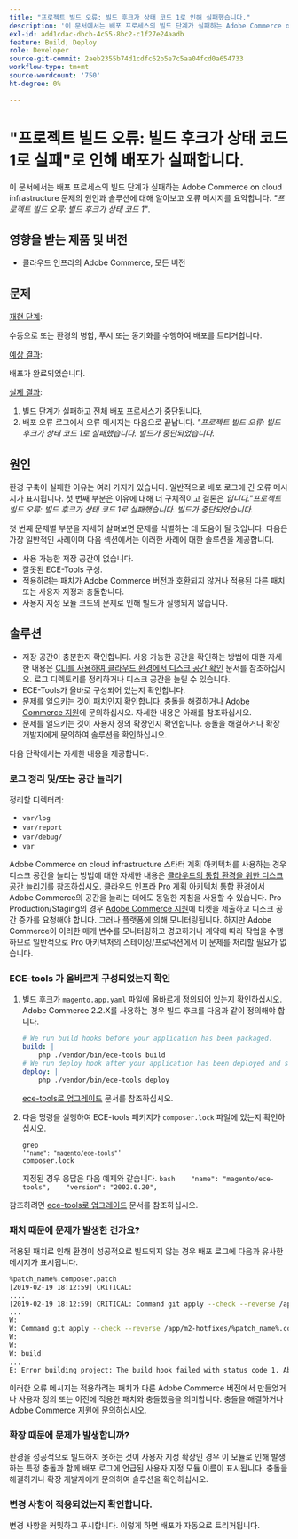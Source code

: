 ```yaml
---
title: "프로젝트 빌드 오류: 빌드 후크가 상태 코드 1로 인해 실패했습니다."
description: '이 문서에서는 배포 프로세스의 빌드 단계가 실패하는 Adobe Commerce on cloud infrastructure 문제의 원인 및 솔루션에 대해 알아보고 오류 메시지를 *"Error building project: The build hook failed with status code 1"*.'
exl-id: add1cdac-dbcb-4c55-8bc2-c1f27e24aadb
feature: Build, Deploy
role: Developer
source-git-commit: 2aeb2355b74d1cdfc62b5e7c5aa04fcd0a654733
workflow-type: tm+mt
source-wordcount: '750'
ht-degree: 0%

---
```


# &quot;프로젝트 빌드 오류: 빌드 후크가 상태 코드 1로 실패&quot;로 인해 배포가 실패합니다.

이 문서에서는 배포 프로세스의 빌드 단계가 실패하는 Adobe Commerce on cloud infrastructure 문제의 원인과 솔루션에 대해 알아보고 오류 메시지를 요약합니다. *&quot;프로젝트 빌드 오류: 빌드 후크가 상태 코드 1&quot;*.

## 영향을 받는 제품 및 버전

* 클라우드 인프라의 Adobe Commerce, 모든 버전

## 문제

<u>재현 단계</u>:

수동으로 또는 환경의 병합, 푸시 또는 동기화를 수행하여 배포를 트리거합니다.

<u>예상 결과</u>:

배포가 완료되었습니다.

<u>실제 결과</u>:

1. 빌드 단계가 실패하고 전체 배포 프로세스가 중단됩니다.
1. 배포 오류 로그에서 오류 메시지는 다음으로 끝납니다. *&quot;프로젝트 빌드 오류: 빌드 후크가 상태 코드 1로 실패했습니다. 빌드가 중단되었습니다.*

## 원인

환경 구축이 실패한 이유는 여러 가지가 있습니다. 일반적으로 배포 로그에 긴 오류 메시지가 표시됩니다. 첫 번째 부분은 이유에 대해 더 구체적이고 결론은 *입니다.&quot;프로젝트 빌드 오류: 빌드 후크가 상태 코드 1로 실패했습니다. 빌드가 중단되었습니다.*

첫 번째 문제별 부분을 자세히 살펴보면 문제를 식별하는 데 도움이 될 것입니다. 다음은 가장 일반적인 사례이며 다음 섹션에서는 이러한 사례에 대한 솔루션을 제공합니다.

* 사용 가능한 저장 공간이 없습니다.
* 잘못된 ECE-Tools 구성.
* 적용하려는 패치가 Adobe Commerce 버전과 호환되지 않거나 적용된 다른 패치 또는 사용자 지정과 충돌합니다.
* 사용자 지정 모듈 코드의 문제로 인해 빌드가 실행되지 않습니다.

## 솔루션

* 저장 공간이 충분한지 확인합니다. 사용 가능한 공간을 확인하는 방법에 대한 자세한 내용은 [CLI를 사용하여 클라우드 환경에서 디스크 공간 확인](/help/how-to/general/check-disk-space-on-cloud-environment-using-cli.md) 문서를 참조하십시오. 로그 디렉토리를 정리하거나 디스크 공간을 늘릴 수 있습니다.
* ECE-Tools가 올바로 구성되어 있는지 확인합니다.
* 문제를 일으키는 것이 패치인지 확인합니다. 충돌을 해결하거나 [Adobe Commerce 지원](/help/help-center-guide/help-center/magento-help-center-user-guide.md#submit-ticket)에 문의하십시오. 자세한 내용은 아래를 참조하십시오.
* 문제를 일으키는 것이 사용자 정의 확장인지 확인합니다. 충돌을 해결하거나 확장 개발자에게 문의하여 솔루션을 확인하십시오.

다음 단락에서는 자세한 내용을 제공합니다.

### 로그 정리 및/또는 공간 늘리기

정리할 디렉터리:

* `var/log`
* `var/report`
* `var/debug/`
* `var`

Adobe Commerce on cloud infrastructure 스타터 계획 아키텍처를 사용하는 경우 디스크 공간을 늘리는 방법에 대한 자세한 내용은 [클라우드의 통합 환경을 위한 디스크 공간 늘리기](/help/how-to/general/increase-disk-space-for-integration-environment-on-cloud.md)를 참조하십시오. 클라우드 인프라 Pro 계획 아키텍처 통합 환경에서 Adobe Commerce의 공간을 늘리는 데에도 동일한 지침을 사용할 수 있습니다. Pro Production/Staging의 경우 [Adobe Commerce 지원](/help/help-center-guide/help-center/magento-help-center-user-guide.md#submit-ticket)에 티켓을 제출하고 디스크 공간 증가를 요청해야 합니다. 그러나 플랫폼에 의해 모니터링됩니다. 하지만 Adobe Commerce이 이러한 매개 변수를 모니터링하고 경고하거나 계약에 따라 작업을 수행하므로 일반적으로 Pro 아키텍처의 스테이징/프로덕션에서 이 문제를 처리할 필요가 없습니다.

### ECE-tools 가 올바르게 구성되었는지 확인

1. 빌드 후크가 `magento.app.yaml` 파일에 올바르게 정의되어 있는지 확인하십시오. Adobe Commerce 2.2.X를 사용하는 경우 빌드 후크를 다음과 같이 정의해야 합니다.

   ```yaml
   # We run build hooks before your application has been packaged.
   build: |
       php ./vendor/bin/ece-tools build
   # We run deploy hook after your application has been deployed and started.
   deploy: |
       php ./vendor/bin/ece-tools deploy
   ```

   [ece-tools로 업그레이드](https://experienceleague.adobe.com/en/docs/commerce-cloud-service/user-guide/dev-tools/ece-tools/install-package) 문서를 참조하십시오.

1. 다음 명령을 실행하여 ECE-tools 패키지가 `composer.lock` 파일에 있는지 확인하십시오.    <pre><code class="language-bash">grep &#39;<code class="language-yaml">&quot;name&quot;: &quot;magento/ece-tools&quot;</code>&#39; composer.lock</code></pre>    지정된 경우 응답은 다음 예제와 같습니다.    ```bash    "name": "magento/ece-tools",    "version": "2002.0.20",    ```

참조하려면 [ece-tools로 업그레이드](https://experienceleague.adobe.com/en/docs/commerce-cloud-service/user-guide/dev-tools/ece-tools/install-package) 문서를 참조하십시오.

### 패치 때문에 문제가 발생한 건가요?

적용된 패치로 인해 환경이 성공적으로 빌드되지 않는 경우 배포 로그에 다음과 유사한 메시지가 표시됩니다.

```bash
%patch_name%.composer.patch
[2019-02-19 18:12:59] CRITICAL:
....
[2019-02-19 18:12:59] CRITICAL: Command git apply --check --reverse /app/m2-hotfixes/%patch_name%.composer.patch returned code 1
...
W:
W: Command git apply --check --reverse /app/m2-hotfixes/%patch_name%.composer.patch returned code 1
W:
W:
W: build
...
E: Error building project: The build hook failed with status code 1. Aborted build.
```

이러한 오류 메시지는 적용하려는 패치가 다른 Adobe Commerce 버전에서 만들었거나 사용자 정의 또는 이전에 적용한 패치와 충돌했음을 의미합니다. 충돌을 해결하거나 [Adobe Commerce 지원](/help/help-center-guide/help-center/magento-help-center-user-guide.md#submit-ticket)에 문의하십시오.

### 확장 때문에 문제가 발생합니까?

환경을 성공적으로 빌드하지 못하는 것이 사용자 지정 확장인 경우 이 모듈로 인해 발생하는 특정 충돌과 함께 배포 로그에 언급된 사용자 지정 모듈 이름이 표시됩니다. 충돌을 해결하거나 확장 개발자에게 문의하여 솔루션을 확인하십시오.

### 변경 사항이 적용되었는지 확인합니다.

변경 사항을 커밋하고 푸시합니다. 이렇게 하면 배포가 자동으로 트리거됩니다.
